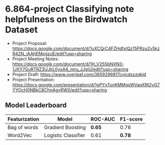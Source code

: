 # 6.864-project Classifying note helpfulness on the Birdwatch Dataset

* Project Proposal: https://docs.google.com/document/d/1uXCQrC4FZHdfxlQz15PRzu2y5kzR42N_jAAhEMpgzuE/edit?usp=sharing
* Project Meeting Notes: https://docs.google.com/document/d/1H_V25SbNXN3-1JXY7GuRTRZ3UJhL0yxA4_mru_JJgiU/edit?usp=sharing
* Project Draft: https://www.overleaf.com/3659296817cvjcdszzqkjd
* Project Presentation: https://docs.google.com/presentation/d/1gPYxTonKMMgsWVaqXRt2yG7YYOcH0NBkC8CfmAgyRW0/edit?usp=sharing

## Model Leaderboard

Featurization | Model | ROC-AUC | F1-score
------------- | ----- | ------- | -------
Bag of words | Gradient Boosting | **0.65** | 0.76
Word2Vec | Logistic Classifier | 0.61 | **0.78** 
